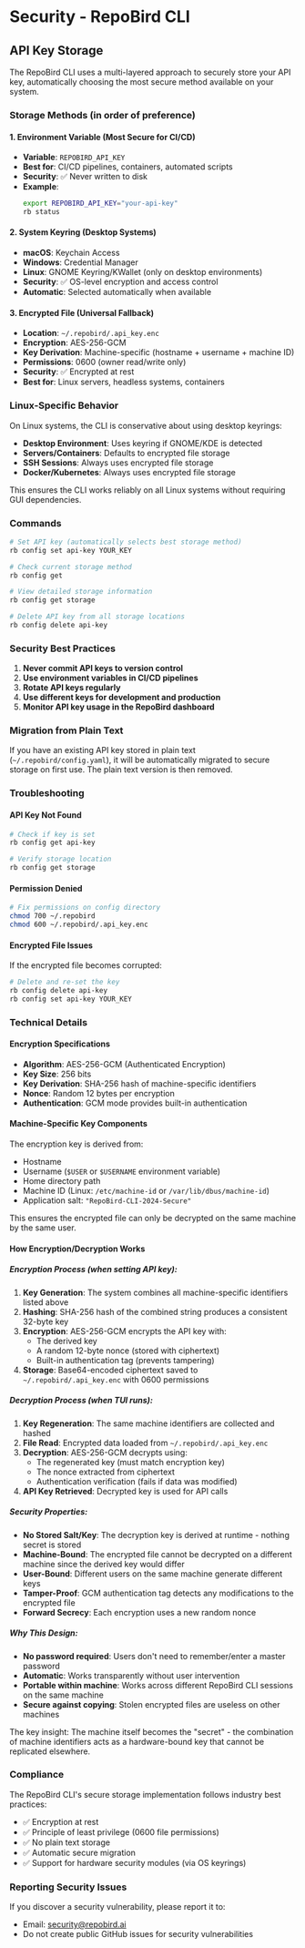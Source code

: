 # Security - RepoBird CLI

## API Key Storage

The RepoBird CLI uses a multi-layered approach to securely store your API key, automatically choosing the most secure method available on your system.

### Storage Methods (in order of preference)

#### 1. Environment Variable (Most Secure for CI/CD)
- **Variable**: `REPOBIRD_API_KEY`
- **Best for**: CI/CD pipelines, containers, automated scripts
- **Security**: ✅ Never written to disk
- **Example**:
  ```bash
  export REPOBIRD_API_KEY="your-api-key"
  rb status
  ```

#### 2. System Keyring (Desktop Systems)
- **macOS**: Keychain Access
- **Windows**: Credential Manager  
- **Linux**: GNOME Keyring/KWallet (only on desktop environments)
- **Security**: ✅ OS-level encryption and access control
- **Automatic**: Selected automatically when available

#### 3. Encrypted File (Universal Fallback)
- **Location**: `~/.repobird/.api_key.enc`
- **Encryption**: AES-256-GCM
- **Key Derivation**: Machine-specific (hostname + username + machine ID)
- **Permissions**: 0600 (owner read/write only)
- **Security**: ✅ Encrypted at rest
- **Best for**: Linux servers, headless systems, containers

### Linux-Specific Behavior

On Linux systems, the CLI is conservative about using desktop keyrings:
- **Desktop Environment**: Uses keyring if GNOME/KDE is detected
- **Servers/Containers**: Defaults to encrypted file storage
- **SSH Sessions**: Always uses encrypted file storage
- **Docker/Kubernetes**: Always uses encrypted file storage

This ensures the CLI works reliably on all Linux systems without requiring GUI dependencies.

### Commands

```bash
# Set API key (automatically selects best storage method)
rb config set api-key YOUR_KEY

# Check current storage method
rb config get

# View detailed storage information
rb config get storage

# Delete API key from all storage locations
rb config delete api-key
```

### Security Best Practices

1. **Never commit API keys to version control**
2. **Use environment variables in CI/CD pipelines**
3. **Rotate API keys regularly**
4. **Use different keys for development and production**
5. **Monitor API key usage in the RepoBird dashboard**

### Migration from Plain Text

If you have an existing API key stored in plain text (`~/.repobird/config.yaml`), it will be automatically migrated to secure storage on first use. The plain text version is then removed.

### Troubleshooting

#### API Key Not Found
```bash
# Check if key is set
rb config get api-key

# Verify storage location
rb config get storage
```

#### Permission Denied
```bash
# Fix permissions on config directory
chmod 700 ~/.repobird
chmod 600 ~/.repobird/.api_key.enc
```

#### Encrypted File Issues
If the encrypted file becomes corrupted:
```bash
# Delete and re-set the key
rb config delete api-key
rb config set api-key YOUR_KEY
```

### Technical Details

#### Encryption Specifications
- **Algorithm**: AES-256-GCM (Authenticated Encryption)
- **Key Size**: 256 bits
- **Key Derivation**: SHA-256 hash of machine-specific identifiers
- **Nonce**: Random 12 bytes per encryption
- **Authentication**: GCM mode provides built-in authentication

#### Machine-Specific Key Components
The encryption key is derived from:
- Hostname
- Username (`$USER` or `$USERNAME` environment variable)
- Home directory path
- Machine ID (Linux: `/etc/machine-id` or `/var/lib/dbus/machine-id`)
- Application salt: `"RepoBird-CLI-2024-Secure"`

This ensures the encrypted file can only be decrypted on the same machine by the same user.

#### How Encryption/Decryption Works

##### Encryption Process (when setting API key):
1. **Key Generation**: The system combines all machine-specific identifiers listed above
2. **Hashing**: SHA-256 hash of the combined string produces a consistent 32-byte key
3. **Encryption**: AES-256-GCM encrypts the API key with:
   - The derived key
   - A random 12-byte nonce (stored with ciphertext)
   - Built-in authentication tag (prevents tampering)
4. **Storage**: Base64-encoded ciphertext saved to `~/.repobird/.api_key.enc` with 0600 permissions

##### Decryption Process (when TUI runs):
1. **Key Regeneration**: The same machine identifiers are collected and hashed
2. **File Read**: Encrypted data loaded from `~/.repobird/.api_key.enc`
3. **Decryption**: AES-256-GCM decrypts using:
   - The regenerated key (must match encryption key)
   - The nonce extracted from ciphertext
   - Authentication verification (fails if data was modified)
4. **API Key Retrieved**: Decrypted key is used for API calls

##### Security Properties:
- **No Stored Salt/Key**: The decryption key is derived at runtime - nothing secret is stored
- **Machine-Bound**: The encrypted file cannot be decrypted on a different machine since the derived key would differ
- **User-Bound**: Different users on the same machine generate different keys
- **Tamper-Proof**: GCM authentication tag detects any modifications to the encrypted file
- **Forward Secrecy**: Each encryption uses a new random nonce

##### Why This Design:
- **No password required**: Users don't need to remember/enter a master password
- **Automatic**: Works transparently without user intervention  
- **Portable within machine**: Works across different RepoBird CLI sessions on the same machine
- **Secure against copying**: Stolen encrypted files are useless on other machines

The key insight: The machine itself becomes the "secret" - the combination of machine identifiers acts as a hardware-bound key that cannot be replicated elsewhere.

### Compliance

The RepoBird CLI's secure storage implementation follows industry best practices:
- ✅ Encryption at rest
- ✅ Principle of least privilege (0600 file permissions)
- ✅ No plain text storage
- ✅ Automatic secure migration
- ✅ Support for hardware security modules (via OS keyrings)

### Reporting Security Issues

If you discover a security vulnerability, please report it to:
- Email: security@repobird.ai
- Do not create public GitHub issues for security vulnerabilities